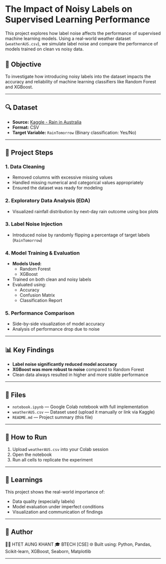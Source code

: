 # The Impact of Noisy Labels on Supervised Learning Performance

This project explores how label noise affects the performance of supervised machine learning models. Using a real-world weather dataset (`weatherAUS.csv`), we simulate label noise and compare the performance of models trained on clean vs noisy data.

## 📌 Objective

To investigate how introducing noisy labels into the dataset impacts the accuracy and reliability of machine learning classifiers like Random Forest and XGBoost.

---

## 🔍 Dataset

- **Source:** [Kaggle - Rain in Australia](https://www.kaggle.com/datasets/jsphyg/weather-dataset-rattle-package)
- **Format:** CSV
- **Target Variable:** `RainTomorrow` (Binary classification: Yes/No)

---

## 🔧 Project Steps

### 1. Data Cleaning
- Removed columns with excessive missing values
- Handled missing numerical and categorical values appropriately
- Ensured the dataset was ready for modeling

### 2. Exploratory Data Analysis (EDA)
- Visualized rainfall distribution by next-day rain outcome using box plots

### 3. Label Noise Injection
- Introduced noise by randomly flipping a percentage of target labels (`RainTomorrow`)

### 4. Model Training & Evaluation
- **Models Used:**
  - Random Forest
  - XGBoost
- Trained on both clean and noisy labels
- Evaluated using:
  - Accuracy
  - Confusion Matrix
  - Classification Report

### 5. Performance Comparison
- Side-by-side visualization of model accuracy
- Analysis of performance drop due to noise

---

## 📊 Key Findings

- **Label noise significantly reduced model accuracy**
- **XGBoost was more robust to noise** compared to Random Forest
- Clean data always resulted in higher and more stable performance

---

## 📁 Files

- `notebook.ipynb` — Google Colab notebook with full implementation
- `weatherAUS.csv` — Dataset used (upload it manually or link via Kaggle)
- `README.md` — Project summary (this file)

---

## 🚀 How to Run

1. Upload `weatherAUS.csv` into your Colab session
2. Open the notebook
3. Run all cells to replicate the experiment

---

## 🧠 Learnings

This project shows the real-world importance of:
- Data quality (especially labels)
- Model evaluation under imperfect conditions
- Visualization and communication of findings

---

## 📌 Author

👨‍💻 HTET AUNG KHANT
🎓 BTECH [CSE]
🌐 Built using: Python, Pandas, Scikit-learn, XGBoost, Seaborn, Matplotlib

---
